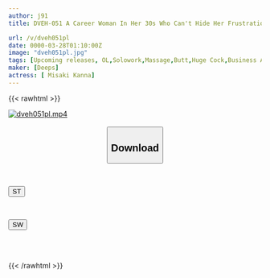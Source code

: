 ```yaml
---
author: j91
title: DVEH-051 A Career Woman In Her 30s Who Can't Hide Her Frustration At The Traveling Masseuse's Huge Cock, Seduces With Her Tight Pants And Ass - Kanna Misaki

url: /v/dveh051pl
date: 0000-03-28T01:10:00Z
image: "dveh051pl.jpg"
tags: [Upcoming releases, OL,Solowork,Massage,Butt,Huge Cock,Business Attire	]
maker: [Deeps]
actress: [ Misaki Kanna]
---
```



{{< rawhtml >}}

<div class="video" data-videoid="pending_link.html">
    <a href="javascript:;">
        <img src="/v/dveh051pl/dveh051pl.jpg" width="WIDTH" height="HEIGHT" alt="dveh051pl.mp4" loading="lazy">
    </a>
</div>

<script type="text/javascript" src="https://j91.asia/asset/on-demand-pend.js"></script>

<br>
  <link rel="stylesheet" href="https://j91.asia/asset/bs5.css">
  
  <center>
  <button class="btn btn-primary" type="button" data-bs-toggle="collapse" data-bs-target=".multi-collapse" aria-expanded="false" aria-controls="multiCollapseExample1 multiCollapseExample2"><h2>Download</h2></button></center>
</p>
<div class="row">
  <div class="col">
    <div class="collapse multi-collapse" id="multiCollapseExample1">
      <div class="card card-body">
	      	      <br>
<div class="buttons">  
<p><a href="https://j91.asia/pending_link.html" target="_blank"><button class="btn-hover color-3"><i class="fa fa-download"></i> ST</button></a></p></div>
    </div>
  </div>
</div>
  <div class="col">
    <div class="collapse multi-collapse" id="multiCollapseExample2">
      <div class="card card-body">
	      <br>
<div class="buttons">
<p><a href="https://j91.asia/pending_link.html" target="_blank"><button class="btn-hover color-2"><i class="fa fa-download"></i> SW</button></a></p></div>
<br><br>
      </div>
    </div>
  </div>
</div>

{{< /rawhtml >}}